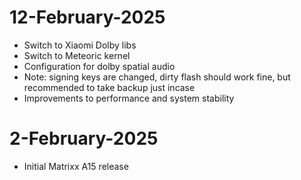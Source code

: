 # 12-February-2025
- Switch to Xiaomi Dolby libs 
- Switch to Meteoric kernel
- Configuration for dolby spatial audio
- Note: signing keys are changed, dirty flash should work fine, but recommended to take backup just incase
- Improvements to performance and system stability

# 2-February-2025
- Initial Matrixx A15 release
